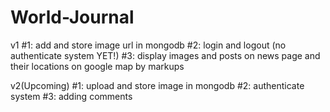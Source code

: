# World-Journal

v1
#1: add and store image url in mongodb
#2: login and logout (no authenticate system YET!)
#3: display images and posts on news page and their locations on google map by markups

v2(Upcoming)
#1: upload and store image in mongodb
#2: authenticate system
#3: adding comments